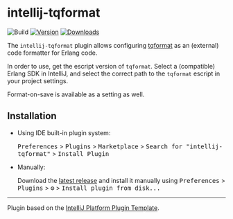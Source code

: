 # intellij-tqformat

![Build](https://github.com/truqu/intellij-tqformat/workflows/Build/badge.svg)
[![Version](https://img.shields.io/jetbrains/plugin/v/com.truqu.intellijtqformat.svg)](https://plugins.jetbrains.com/plugin/com.truqu.intellijtqformat)
[![Downloads](https://img.shields.io/jetbrains/plugin/d/com.truqu.intellijtqformat.svg)](https://plugins.jetbrains.com/plugin/com.truqu.intellijtqformat)

<!-- Plugin description -->
The `intellij-tqformat` plugin allows configuring [tqformat](https://github.com/truqu/tqformat) as an (external) code formatter for Erlang code.

In order to use, get the escript version of `tqformat`. Select a (compatible) Erlang SDK in IntelliJ, and select the correct path to the `tqformat` escript in your project settings.

Format-on-save is available as a setting as well.  
<!-- Plugin description end -->

## Installation

- Using IDE built-in plugin system:
  
  <kbd>Preferences</kbd> > <kbd>Plugins</kbd> > <kbd>Marketplace</kbd> > <kbd>Search for "intellij-tqformat"</kbd> >
  <kbd>Install Plugin</kbd>
  
- Manually:

  Download the [latest release](https://github.com/truqu/intellij-tqformat/releases/latest) and install it manually using
  <kbd>Preferences</kbd> > <kbd>Plugins</kbd> > <kbd>⚙️</kbd> > <kbd>Install plugin from disk...</kbd>


---
Plugin based on the [IntelliJ Platform Plugin Template][template].

[template]: https://github.com/JetBrains/intellij-platform-plugin-template
